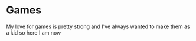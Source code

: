 # Games
My love for games is pretty strong and I've always wanted to make them as a kid so here I am now
